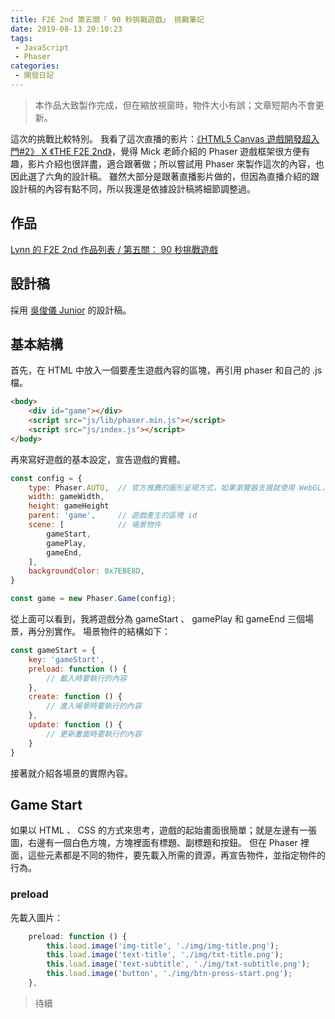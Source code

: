 ```yaml
---
title: F2E 2nd 第五關「 90 秒挑戰遊戲」 挑戰筆記
date: 2019-08-13 20:10:23
tags:
 - JavaScript
 - Phaser
categories:
 - 開發日記
---
```


> 本作品大致製作完成，但在縮放視窗時，物件大小有誤；文章短期內不會更新。

這次的挑戰比較特別。
我看了這次直播的影片：[《HTML5 Canvas 遊戲開發超入門#2》 X 《THE F2E 2nd》](https://www.youtube.com/watch?v=iXL4IbShoCQ)，覺得 Mick 老師介紹的 Phaser 遊戲框架很方便有趣，影片介紹也很詳盡，適合跟著做；所以嘗試用 Phaser 來製作這次的內容，也因此選了六角的設計稿。
雖然大部分是跟著直播影片做的，但因為直播介紹的跟設計稿的內容有點不同，所以我還是依據設計稿將細節調整過。

## 作品

<a target="_blank" href="https://clhuang224.github.io/F2E_2nd/#W5">Lynn 的 F2E 2nd 作品列表 / 第五關： 90 秒挑戰遊戲</a>

<!-- more -->

## 設計稿

採用 [吳俊儀 Junior](https://challenge.thef2e.com/user/2760?schedule=3808#works-3808) 的設計稿。

## 基本結構

首先，在 HTML 中放入一個要產生遊戲內容的區塊，再引用 phaser 和自己的 .js 檔。

```html
<body>
    <div id="game"></div>
    <script src="js/lib/phaser.min.js"></script>
    <script src="js/index.js"></script>
</body>
```

再來寫好遊戲的基本設定，宣告遊戲的實體。

```js
const config = {
    type: Phaser.AUTO,  // 官方推薦的圖形呈現方式，如果瀏覽器支援就使用 WebGL，否則會使用 Canvas
    width: gameWidth,
    height: gameHeight
    parent: 'game',     // 遊戲產生的區塊 id
    scene: [            // 場景物件
        gameStart,
        gamePlay,
        gameEnd,
    ],
    backgroundColor: 0x7EBE8D,
}

const game = new Phaser.Game(config);
```

從上面可以看到，我將遊戲分為 gameStart 、 gamePlay 和 gameEnd 三個場景，再分別實作。
場景物件的結構如下：

```js
const gameStart = {
    key: 'gameStart',
    preload: function () {
        // 載入時要執行的內容
    },
    create: function () {
        // 進入場景時要執行的內容
    },
    update: function () {
        // 更新畫面時要執行的內容
    }
}
```

接著就介紹各場景的實際內容。

## Game Start

如果以 HTML 、 CSS 的方式來思考，遊戲的起始畫面很簡單；就是左邊有一張圖，右邊有一個白色方塊，方塊裡面有標題、副標題和按鈕。
但在 Phaser 裡面，這些元素都是不同的物件，要先載入所需的資源，再宣告物件，並指定物件的行為。

### preload

先載入圖片：

```js
    preload: function () {
        this.load.image('img-title', './img/img-title.png');
        this.load.image('text-title', './img/txt-title.png');
        this.load.image('text-subtitle', './img/txt-subtitle.png');
        this.load.image('button', './img/btn-press-start.png');
    },
```

> 待續
